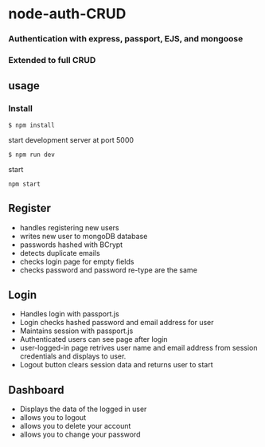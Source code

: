 # node-auth-CRUD

### Authentication with express, passport, EJS, and mongoose

### Extended to full CRUD

## usage

### Install

```
$ npm install
```

start development server at port 5000

```
$ npm run dev
```

start

```
npm start
```

## Register

- handles registering new users
- writes new user to mongoDB database
- passwords hashed with BCrypt
- detects duplicate emails
- checks login page for empty fields
- checks password and password re-type are the same

## Login

- Handles login with passport.js
- Login checks hashed password and email address for user
- Maintains session with passport.js
- Authenticated users can see page after login
- user-logged-in page retrives user name and email address from session credentials and displays to user.
- Logout button clears session data and returns user to start

## Dashboard

- Displays the data of the logged in user
- allows you to logout
- allows you to delete your account
- allows you to change your password
